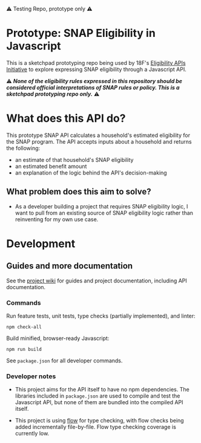 :warning: Testing Repo, prototype only :warning:

# Prototype: SNAP Eligibility in Javascript

This is a sketchpad prototyping repo being used by 18F's [Eligibility APIs Initiative](https://github.com/18F/eligibility-rules-service/blob/master/README.md) to explore expressing SNAP eligibility through a Javascript API.

:warning: ***None of the eligibility rules expressed in this repository should be considered official interpretations of SNAP rules or policy. This is a sketchpad prototyping repo only.*** :warning:

# What does this API do?

This prototype SNAP API calculates a household's estimated eligibility for the SNAP program. The API accepts inputs about a household and returns the following:

+ an estimate of that household's SNAP eligibility
+ an estimated benefit amount
+ an explanation of the logic behind the API's decision-making

## What problem does this aim to solve?

* As a developer building a project that requires SNAP eligibility logic, I want to pull from an existing source of SNAP eligibility logic rather than reinventing for my own use case.

# Development

## Guides and more documentation

See the [project wiki](https://github.com/18f/snap-js-api-prototype/wiki) for guides and project documentation, including API documentation.

### Commands

Run feature tests, unit tests, type checks (partially implemented), and linter:

```
npm check-all
```

Build minified, browser-ready Javascript:

```
npm run build
```

See `package.json` for all developer commands.

### Developer notes

+ This project aims for the API itself to have no npm dependencies. The libraries included in `package.json` are used to compile and test the Javascript API, but none of them are bundled into the compiled API itself.

+ This project is using [flow](https://flow.org/) for type checking, with flow checks being added incrementally file-by-file. Flow type checking coverage is currently low.
